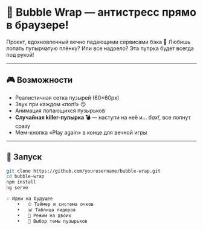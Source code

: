 # 🫧 Bubble Wrap — антистресс прямо в браузере!

Проект, вдохновленный вечно падающими сервисами бэка 🤪
Любишь лопать пупырчатую плёнку?  Или все надоело?
Эта пупрка будет всегда под рукой!

---

## 🎮 Возможности

- Реалистичная сетка пузырей (60×60px)
- Звук при каждом «поп!» 😏
- Анимация лопающихся пузырьков
- **Случайная killer-пупырка 💣** — наступи на неё и... *бах!*, все лопнут сразу
- Мем-кнопка «Play again» в конце  для вечной игры

---

## 🚀 Запуск

```bash
git clone https://github.com/yourusername/bubble-wrap.git
cd bubble-wrap
npm install
ng serve

💡 Идеи на будущее
	•	⏱ Таймер и система очков
	•	📊 Таблица лидеров
	•	👯 Режим на двоих
	•	🎨 Выбор темы пузырьков